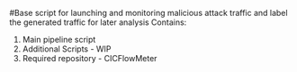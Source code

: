 #Base script for launching and monitoring malicious attack traffic and label the generated traffic for later analysis
Contains:
1. Main pipeline script
2. Additional Scripts - WIP
3. Required repository - CICFlowMeter

